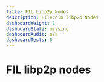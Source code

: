 ```yaml
---
title: FIL Libp2p Nodes
description: Filecoin libp2p Nodes
dashboardWeight: 1
dashboardState: missing
dashboardAudit: n/a
dashboardTests: 0
---
```


# FIL libp2p nodes
